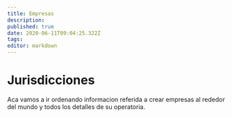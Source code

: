 ```yaml
---
title: Empresas
description: 
published: true
date: 2020-06-11T09:04:25.322Z
tags: 
editor: markdown
---
```


# Jurisdicciones
Aca vamos a ir ordenando informacion referida a crear empresas al rededor del mundo y todos los detalles de su operatoria.